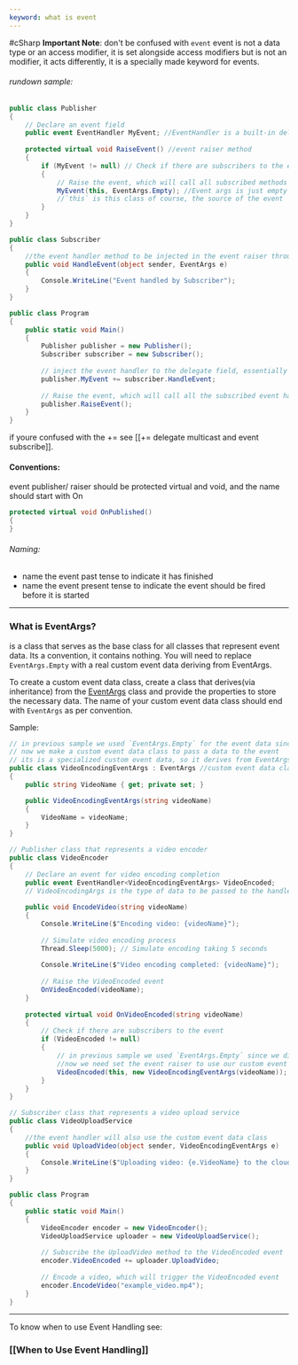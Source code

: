 ```yaml
---
keyword: what is event
---
```

#cSharp 
**Important Note**: don't be confused with `event` event is not a data type or an access modifier, it is set alongside access modifiers but is not an modifier, it acts differently, it is a specially made keyword for events.
###### rundown sample:
```c#
public class Publisher
{
    // Declare an event field
    public event EventHandler MyEvent; //EventHandler is a built-in delegate, see Delegate Built-ins note
    
    protected virtual void RaiseEvent() //event raiser method
    {
        if (MyEvent != null) // Check if there are subscribers to the event field
        {
	        // Raise the event, which will call all subscribed methods
            MyEvent(this, EventArgs.Empty); //Event args is just empty for this sample
            //`this` is this class of course, the source of the event
        }
    }
}

public class Subscriber
{
	//the event handler method to be injected in the event raiser through the EventHandler delegate
    public void HandleEvent(object sender, EventArgs e) 
    {
        Console.WriteLine("Event handled by Subscriber");
    }
}

public class Program
{
    public static void Main()
    {
        Publisher publisher = new Publisher();
        Subscriber subscriber = new Subscriber();
        
	    // inject the event handler to the delegate field, essentially subscribing so the event raiser can execute it
        publisher.MyEvent += subscriber.HandleEvent;
        
        // Raise the event, which will call all the subscribed event handling method injected in the field.
        publisher.RaiseEvent();
    }
}
```
if youre confused with the += see [[+= delegate multicast and event subscribe]].
#### Conventions:
event publisher/ raiser should be protected virtual and void, and the name should start with On
```c#
protected virtual void OnPublished()
{
}
```
###### Naming:
- name the event past tense to indicate it has finished
- name the event present tense to indicate the event should be fired before it is started
---
### **What is EventArgs?**
is a class that serves as the base class for all classes that represent event data. Its a convention, it contains nothing. 
You will need to replace `EventArgs.Empty` with a real custom event data deriving from EventArgs.

To create a custom event data class, create a class that derives(via inheritance) from the [EventArgs](https://learn.microsoft.com/en-us/dotnet/api/system.eventargs?view=net-7.0) class and provide the properties to store the necessary data. The name of your custom event data class should end with `EventArgs` as per convention.

Sample:
```c#
// in previous sample we used `EventArgs.Empty` for the event data since we didnt have an event data
// now we make a custom event data class to pass a data to the event
// its is a specialized custom event data, so it derives from EventArgs as convention
public class VideoEncodingEventArgs : EventArgs //custom event data class
{
    public string VideoName { get; private set; }

    public VideoEncodingEventArgs(string videoName)
    {
        VideoName = videoName;
    }
}

// Publisher class that represents a video encoder
public class VideoEncoder
{
    // Declare an event for video encoding completion
    public event EventHandler<VideoEncodingEventArgs> VideoEncoded;
    // VideoEncodingArgs is the type of data to be passed to the handler
    
    public void EncodeVideo(string videoName)
    {
        Console.WriteLine($"Encoding video: {videoName}");
        
        // Simulate video encoding process
        Thread.Sleep(5000); // Simulate encoding taking 5 seconds
        
        Console.WriteLine($"Video encoding completed: {videoName}");
        
        // Raise the VideoEncoded event
        OnVideoEncoded(videoName);
    }
    
	protected virtual void OnVideoEncoded(string videoName)
	{
	    // Check if there are subscribers to the event
	    if (VideoEncoded != null)
	    {
		    // in previous sample we used `EventArgs.Empty` since we didnt need any event data
			//now we need set the event raiser to use our custom event data class along with data `videoName`
	        VideoEncoded(this, new VideoEncodingEventArgs(videoName)); //
	    }
	}
}

// Subscriber class that represents a video upload service
public class VideoUploadService
{
	//the event handler will also use the custom event data class
    public void UploadVideo(object sender, VideoEncodingEventArgs e)
    {
        Console.WriteLine($"Uploading video: {e.VideoName} to the cloud storage");
    }
}

public class Program
{
    public static void Main()
    {
        VideoEncoder encoder = new VideoEncoder();
        VideoUploadService uploader = new VideoUploadService();
        
        // Subscribe the UploadVideo method to the VideoEncoded event
        encoder.VideoEncoded += uploader.UploadVideo;
        
        // Encode a video, which will trigger the VideoEncoded event
        encoder.EncodeVideo("example_video.mp4");
    }
}
```
---
To know when to use Event Handling see:
### [[When to Use Event Handling]]